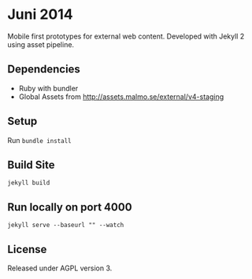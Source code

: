 # Juni 2014

Mobile first prototypes for external web content. Developed with Jekyll 2 using asset pipeline.

## Dependencies
* Ruby with bundler
* Global Assets from http://assets.malmo.se/external/v4-staging

## Setup
Run `bundle install`

## Build Site
    jekyll build


## Run locally on port 4000
    jekyll serve --baseurl "" --watch

## License
Released under AGPL version 3.
